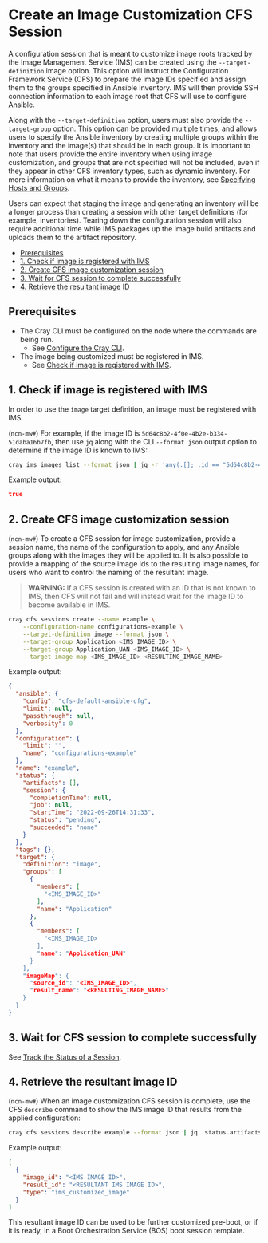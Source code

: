 # Create an Image Customization CFS Session

A configuration session that is meant to customize image roots tracked by the Image Management Service \(IMS\) can be created using the `--target-definition` image option. This option will instruct
the Configuration Framework Service \(CFS\) to prepare the image IDs specified and assign them to the groups specified in Ansible inventory. IMS will then provide SSH connection information to each
image root that CFS will use to configure Ansible.

Along with the `--target-definition` option, users must also provide the `--target-group` option. This option can be provided multiple times, and allows users to specify the Ansible inventory by
creating multiple groups within the inventory and the image(s) that should be in each group. It is important to note that users provide the entire inventory when using image customization, and groups
that are not specified will not be included, even if they appear in other CFS inventory types, such as dynamic inventory. For more information on what it means to provide the inventory, see
[Specifying Hosts and Groups](Specifying_Hosts_and_Groups.md).

Users can expect that staging the image and generating an inventory will be a longer process than creating a session with other target definitions \(for example, inventories\). Tearing down the
configuration session will also require additional time while IMS packages up the image build artifacts and uploads them to the artifact repository.

- [Prerequisites](#prerequisites)
- [1. Check if image is registered with IMS](#1-check-if-image-is-registered-with-ims)
- [2. Create CFS image customization session](#2-create-cfs-image-customization-session)
- [3. Wait for CFS session to complete successfully](#3-wait-for-cfs-session-to-complete-successfully)
- [4. Retrieve the resultant image ID](#4-retrieve-the-resultant-image-id)

## Prerequisites

- The Cray CLI must be configured on the node where the commands are being run.
  - See [Configure the Cray CLI](../configure_cray_cli.md).
- The image being customized must be registered in IMS.
  - See [Check if image is registered with IMS](#1-check-if-image-is-registered-with-ims).

## 1. Check if image is registered with IMS

In order to use the `image` target definition, an image must be registered with IMS.

(`ncn-mw#`) For example, if the image ID is `5d64c8b2-4f0e-4b2e-b334-51daba16b7fb`, then use `jq` along with the CLI `--format json` output option to determine if the image ID is known to IMS:

```bash
cray ims images list --format json | jq -r 'any(.[]; .id == "5d64c8b2-4f0e-4b2e-b334-51daba16b7fb")'
```

Example output:

```json
true
```

## 2. Create CFS image customization session

(`ncn-mw#`) To create a CFS session for image customization, provide a session name, the name of the configuration to apply, and any Ansible groups along with the images they will be applied to.
It is also possible to provide a mapping of the source image ids to the resulting image names, for users who want to control the naming of the resultant image.

> **WARNING:** If a CFS session is created with an ID that is not known to IMS, then CFS will not fail and will instead wait for the image ID to become available in IMS.

```bash
cray cfs sessions create --name example \
    --configuration-name configurations-example \
    --target-definition image --format json \
    --target-group Application <IMS_IMAGE_ID> \
    --target-group Application_UAN <IMS_IMAGE_ID> \
    --target-image-map <IMS_IMAGE_ID> <RESULTING_IMAGE_NAME>
```

Example output:

```json
{
  "ansible": {
    "config": "cfs-default-ansible-cfg",
    "limit": null,
    "passthrough": null,
    "verbosity": 0
  },
  "configuration": {
    "limit": "",
    "name": "configurations-example"
  },
  "name": "example",
  "status": {
    "artifacts": [],
    "session": {
      "completionTime": null,
      "job": null,
      "startTime": "2022-09-26T14:31:33",
      "status": "pending",
      "succeeded": "none"
    }
  },
  "tags": {},
  "target": {
    "definition": "image",
    "groups": [
      {
        "members": [
          "<IMS_IMAGE_ID>"
        ],
        "name": "Application"
      },
      {
        "members": [
          "<IMS_IMAGE_ID>
        ],
        "name": "Application_UAN"
      }
    ],
    "imageMap": {
      "source_id": "<IMS_IMAGE_ID>",
      "result_name": "<RESULTING_IMAGE_NAME>"
    }
  }
}
```

## 3. Wait for CFS session to complete successfully

See [Track the Status of a Session](Track_the_Status_of_a_Session.md).

## 4. Retrieve the resultant image ID

(`ncn-mw#`) When an image customization CFS session is complete, use the CFS `describe` command to show the IMS image ID that results from the applied configuration:

```bash
cray cfs sessions describe example --format json | jq .status.artifacts
```

Example output:

```json
[
  {
    "image_id": "<IMS IMAGE ID>",
    "result_id": "<RESULTANT IMS IMAGE ID>",
    "type": "ims_customized_image"
  }
]
```

This resultant image ID can be used to be further customized pre-boot, or if it is ready, in a Boot Orchestration Service \(BOS\) boot session template.

